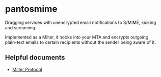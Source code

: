 # pantosmime

Dragging services with unencrypted email notifications to S/MIME, kicking and screaming.

Implemented as a Milter, it hooks into your MTA and encrypts outgoing plain-text emails to certain recipients without the sender being aware of it.

## Helpful documents
- [Milter Protocol](http://www.tsfr.org/~orc/Code/postoffice/milter-protocol.html)
